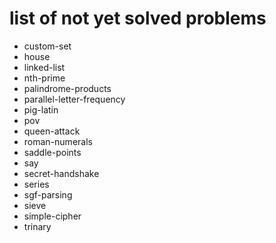 # list of not yet solved problems

* custom-set
* house
* linked-list
* nth-prime
* palindrome-products
* parallel-letter-frequency
* pig-latin
* pov
* queen-attack
* roman-numerals
* saddle-points
* say
* secret-handshake
* series
* sgf-parsing
* sieve
* simple-cipher
* trinary
